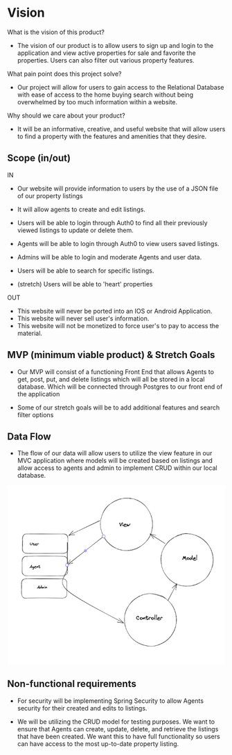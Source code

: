 # Vision

What is the vision of this product?

- The vision of our product is to allow users to sign up and login to the application and view active properties for sale and favorite the properties. Users can also filter out various property features.  

What pain point does this project solve?

- Our project will allow for users to gain access to the Relational Database with ease of access to the home buying search without being overwhelmed by too much information within a website.

Why should we care about your product?

- It will be an informative, creative, and useful website that will allow users to find a property with the features and amenities that they desire.

## Scope (in/out)

IN

- Our website will provide information to users by the use of a JSON file of our property listings

- It will allow agents to create and edit listings.

- Users will be able to login through Auth0 to find all their previously viewed listings to update or delete them.

- Agents will be able to login through Auth0 to view users saved listings.

- Admins will be able to login and moderate Agents and user data.

- Users will be able to search for specific listings.

- (stretch) Users will be able to 'heart' properties

OUT

- This website will never be ported into an IOS or Android Application.
- This website will never sell user's information.
- This website will not be monetized to force user's to pay to access the material.

## MVP (minimum viable product) & Stretch Goals

- Our MVP will consist of a functioning Front End that allows Agents to get, post, put, and delete listings which will all be stored in a local database. Which will be connected through Postgres to our front end of the application

- Some of our stretch goals will be to add additional features and search filter options

## Data Flow

- The flow of our data will allow users to utilize the view feature in our MVC application where models will be created based on listings and allow access to agents and admin to implement CRUD within our local database.

![data flow](./Screenshot%202023-05-12%20at%201.40.57%20PM.png)

## Non-functional requirements

- For security will be implementing Spring Security to allow Agents security for their created and edits to listings.

- We will be utilizing the CRUD model for testing purposes.  We want to ensure that Agents can create, update, delete, and retrieve the listings that have been created.  We want this to have full functionality so users can have access to the most up-to-date property listing.